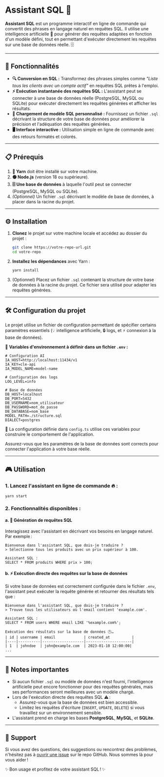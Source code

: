 # Assistant SQL 🚀

**Assistant SQL** est un programme interactif en ligne de commande qui convertit des phrases en langage naturel en requêtes SQL. Il utilise une intelligence artificielle 🤖 pour générer des requêtes adaptées en fonction d'un modèle défini, tout en permettant d'exécuter directement les requêtes sur une base de données réelle. 🗄️

---

## 🌟 Fonctionnalités

- **🔍 Conversion en SQL :** Transformez des phrases simples comme *"Liste tous les clients avec un compte actif"* en requêtes SQL prêtes à l'emploi.
- **⚡ Exécution instantanée des requêtes SQL :** L'assistant peut se connecter à une base de données réelle (PostgreSQL, MySQL ou SQLite) pour exécuter directement les requêtes générées et afficher les résultats.
- **📄 Chargement de modèle SQL personnalisé :** Fournissez un fichier `.sql` décrivant la structure de votre base de données pour améliorer la précision et l'adéquation des requêtes générées.
- **🖥️ Interface interactive :** Utilisation simple en ligne de commande avec des retours formatés et colorés.

---

## 📋 Prérequis

1. **🥯 Yarn** doit être installé sur votre machine.
2. **🟢 Node.js** (version 18 ou supérieure).
3. **🗄️ Une base de données** à laquelle l'outil peut se connecter (PostgreSQL, MySQL ou SQLite).
4. *(Optionnel)* Un fichier `.sql` décrivant le modèle de base de données, à placer dans la racine du projet.

---

## ⚙️ Installation

1. **Clonez** le projet sur votre machine locale et accédez au dossier du projet :

   ```bash
   git clone https://votre-repo-url.git
   cd votre-repo
   ```

2. **Installez les dépendances** avec Yarn :

   ```bash
   yarn install
   ```

3. (Optionnel) Placez un fichier `.sql` contenant la structure de votre base de données à la racine du projet. Ce fichier sera utilisé pour adapter les requêtes générées.

---

## 🛠️ Configuration du projet

Le projet utilise un fichier de configuration permettant de spécifier certains paramètres essentiels (💡 intelligence artificielle, 🔒 logs, et ⚡ connexion à la base de données).

📄 **Variables d'environnement à définir dans un fichier `.env` :**

```plaintext
# Configuration AI
IA_HOST=http://localhost:11434/v1
IA_KEY=cle-api
IA_MODEL_NAME=model-name

# Configuration des logs
LOG_LEVEL=info

# Base de données
DB_HOST=localhost
DB_PORT=5432
DB_USERNAME=nom_utilisateur
DB_PASSWORD=mot_de_passe
DB_DATABASE=nom_base
MODEL_PATH=./structure.sql
DIALECT=postgres
```

🔧 La configuration définie dans `config.ts` utilise ces variables pour construire le comportement de l'application.

Assurez-vous que les paramètres de la base de données sont corrects pour connecter l'application à votre base réelle.

---

## 🎮 Utilisation

### 1. Lancez l'assistant en ligne de commande 🔥 :

```bash
yarn start
```

### 2. Fonctionnalités disponibles :

#### a. 📝 **Génération de requêtes SQL**
Interagissez avec l'assistant en décrivant vos besoins en langage naturel. Par exemple :

```text
Bienvenue dans l'assistant SQL, que dois-je traduire ?
> Sélectionne tous les produits avec un prix supérieur à 100.

Assistant SQL :
SELECT * FROM produits WHERE prix > 100;
```

#### b. ⚡ **Exécution directe des requêtes sur la base de données**
Si votre base de données est correctement configurée dans le fichier `.env`, l'assistant peut exécuter la requête générée et retourner des résultats tels que :

```text
Bienvenue dans l'assistant SQL, que dois-je traduire ?
> Trouve tous les utilisateurs où l'email contient 'example.com'.

Assistant SQL :
SELECT * FROM users WHERE email LIKE '%example.com%';

Exécution des résultats sur la base de données 🕒…
| id | username | email             | created_at          |
|----|----------|-------------------|---------------------|
| 1  | johndoe  | john@example.com  | 2023-01-10 12:00:00|
...
```

---

## 📌 Notes importantes

- Si aucun fichier `.sql` ou modèle de données n'est fourni, l'intelligence artificielle peut encore fonctionner pour des requêtes générales, mais ses performances seront meilleures avec un modèle chargé.
- Lors de l'exécution directe des requêtes SQL ⚠️ :
   - Assurez-vous que la base de données est bien accessible.
   - Limitez les requêtes d'écriture (`INSERT`, `UPDATE`, `DELETE`) si vous travaillez sur un environnement sensible.
- L'assistant prend en charge les bases **PostgreSQL**, **MySQL**, et **SQLite**.

---

## 🤝 Support

Si vous avez des questions, des suggestions ou rencontrez des problèmes, n'hésitez pas à [ouvrir une issue](https://github.com) sur le repo GitHub. Nous sommes là pour vous aider !

✨ Bon usage et profitez de votre assistant SQL ! ✨
